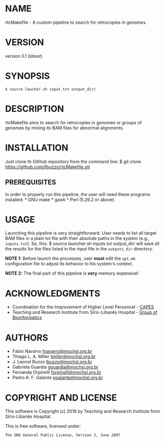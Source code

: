 # NAME

rtcMakefile - A custom pipeline to search for retrocopies in genomes.

# VERSION

version 0.1 (*latest*)

# SYNOPSIS

    $ source laucher.sh input.txt output_dir/

# DESCRIPTION

rtcMakefile aims to search for retrocopies in genomes or groups of genomes
by mining its BAM files for abnormal alignments.

# INSTALLATION

Just clone th GitHub repository from the command line:
	$ git clone https://github.com/jlbuzzo/rtcMakefile.git


## PREREQUISITES

In order to properly run this pipeline, the user will need these programs
installed:
	* GNU make
	* gawk
	* Perl (5.26.2 or above)

# USAGE

Launching this pipeline is very straightforward. User needs to list all target
BAM files in a plain txt file with their absolute paths in the system
(e.g., `inputs.txt`). So, this:
	$ source launcher.sh inputs.txt output_dir/
will save all the results for the files listed in the input file in the
`outputs_dir` directory.

**NOTE 1:** Before launch the processes, user **must** edit the `opt.mk` configuration
file to adjust its behavior to his system's context.

**NOTE 2:** The final part of this pipeline is **very** memory expensive!

# ACKNOWLEDGMENTS

- Coordination for the Improvement of Higher Level Personnel - [CAPES](http://www.capes.gov.br/)
- Teaching and Research Institute from Sírio-Libanês Hospital - [Group of Bioinformatics](https://www.bioinfo.mochsl.org.br/)

# AUTHORS

- Fabio Navarro <fnavarro@mochsl.org.br>
- Thiago L. A. Miller <tmiller@mochsl.org.br>
- J. Leonel Buzzo <lbuzzo@mochsl.org.br>
- Gabriela Guardia <gguardia@mochsl.org.br>
- Fernanda Orpinelli <forpinelli@mochsl.org.br>
- Pedro A. F. Galante <pgalante@mochsl.org.br>

# COPYRIGHT AND LICENSE

This software is Copyright (c) 2018 by Teaching and Research Institute from Sírio-Libanês Hospital.

This is free software, licensed under:

	The GNU General Public License, Version 3, June 2007

